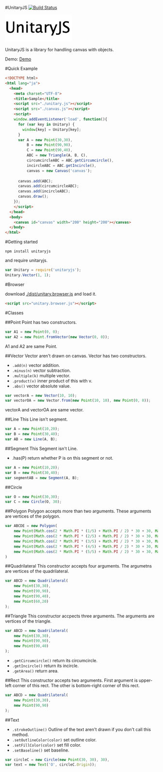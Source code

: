 #UnitaryJS [![Build Status](https://travis-ci.org/PandaNoir/UnitaryJS.svg?branch=master)](https://travis-ci.org/PandaNoir/UnitaryJS)

![logo.png](logo.png)

UnitaryJS is a library for handling canvas with objects.

Demo: [Demo](http://pandanoir.web.fc2.com/UnitaryJS/sample.html)


#Quick Example

```html
<!DOCTYPE html>
<html lang="ja">
  <head>
    <meta charset="UTF-8">
    <title>Sample</title>
    <script src="./unitary.js"></script>
    <script src="./canvas.js"></script>
    <script>
    window.addEventListener('load', function(){
      for (var key in Unitary) {
        window[key] = Unitary[key];
      }
      var A = new Point(30,30),
          B = new Point(90,90),
          C = new Point(90,40),
          ABC = new Triangle(A, B, C),
          circumcircleABC = ABC.getCircumcircle(),
          incircleABC = ABC.getIncircle(),
          canvas = new Canvas('canvas');

      canvas.add(ABC);
      canvas.add(circumcircleABC);
      canvas.add(incircleABC);
      canvas.draw();
    });
    </script>
  </head>
  <body>
    <canvas id="canvas" width="200" height="200"></canvas>
  </body>
</html>
```

#Getting started

```
npm install unitaryjs
```

and require unitaryjs.

```js
var Unitary = require('unitaryjs');
Unitary.Vector(1, 1);
```

#Browser

download [./dist/unitary.browser.js](./dist/unitary.browser.js) and load it.


```html
<script src="unitary.browser.js"></script>
```

#Classes

##Point
Point has two constructors.

```js
var A1 = new Point(0, 0);
var A2 = new Point.fromVector(new Vector(0, 0));
```

A1 and A2 are same Point.

##Vector
Vector aren't drawn on canvas. Vector has two constructors.

* `.add(n)` vector addition.
* `.minus(n)` vector subtraction.
* `.multiple(k)` multiple vector.
* `.product(v)` inner product of this with v.
* `.abs()` vector absolute value.


```js
var vectorA = new Vector(10, 10);
var vectorOA = new Vector.from(new Point(10, 10), new Point(0, 0));
```

vectorA and vectorOA are same vector.

##Line
This Line isn't segment.

```js
var A = new Point(10,20);
var B = new Point(30,40);
var AB = new Line(A, B);
```

##Segment
This Segment isn't Line.

  * .has(P) return whether P is on this segment or not.

```js
var A = new Point(10,20);
var B = new Point(30,40);
var segmentAB = new Segment(A, B);
```

##Circle

```js
var O = new Point(30,30);
var C = new Circle(O, 30);
```

##Polygon
Polygon accepts more than two arguments. These arguments are vertices of the polygon.

```js
var ABCDE = new Polygon(
    new Point(Math.cos(2 * Math.PI * (1/5) + Math.PI / 2) * 30 + 30, Math.sin(2 * Math.PI * (1/5) + Math.PI / 2) * 30 + 30),
    new Point(Math.cos(2 * Math.PI * (2/5) + Math.PI / 2) * 30 + 30, Math.sin(2 * Math.PI * (2/5) + Math.PI / 2) * 30 + 30),
    new Point(Math.cos(2 * Math.PI * (3/5) + Math.PI / 2) * 30 + 30, Math.sin(2 * Math.PI * (3/5) + Math.PI / 2) * 30 + 30),
    new Point(Math.cos(2 * Math.PI * (4/5) + Math.PI / 2) * 30 + 30, Math.sin(2 * Math.PI * (4/5) + Math.PI / 2) * 30 + 30),
    new Point(Math.cos(2 * Math.PI * (5/5) + Math.PI / 2) * 30 + 30, Math.sin(2 * Math.PI * (5/5) + Math.PI / 2) * 30 + 30)
)
```

##Quadrilateral
This constructor accepts four arguments. The argumetns are vertices of the quadrilateral.

```js
var ABCD = new Quadrilateral(
    new Point(30,30),
    new Point(90,90),
    new Point(90,40),
    new Point(60,20)
);
```

##Triangle
This constructor accpects three arguments. The arguments are vertices of the triangle.

```js
var ABCD = new Quadrilateral(
    new Point(30,30),
    new Point(90,90),
    new Point(90,40)
);
```

* `.getCircumcircle()` return its circumcircle.
* `.getIncircle()` return its incircle.
* `.getArea()` return area.

##Rect
This constructor accepts two arguments. First argument is upper-left corner of this rect. The other is bottom-right corner of this rect.

```js
var ABCD = new Quadrilateral(
    new Point(30,30),
    new Point(90,90)
);
```

##Text

* `.strokeOutline()` Outline of the text aren't drawn if you don't call this method.
* `.setOutlineColor(color)` set outline color.
* `.setFillColor(color)` set fill color.
* `.setBaseline()` set baseline.

```js
var circleC = new Circle(new Point(30, 30), 30),
var text = new Text('O', circleC.Origin));
```
